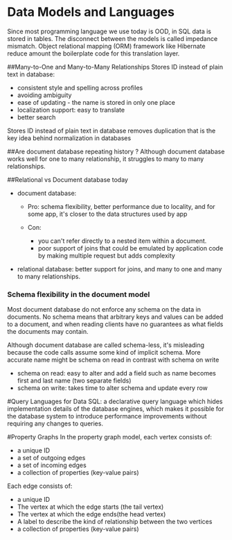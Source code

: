 # Data Models and Languages

Since most programming language we use today is OOD, in SQL data is stored in tables. The disconnect between the models is called impedance mismatch. Object relational mapping (ORM) framework like Hibernate reduce amount the boilerplate code for this translation layer.

##Many-to-One and Many-to-Many Relationships
Stores ID instead of plain text in database:

- consistent style and spelling across profiles
- avoiding ambiguity
- ease of updating - the name is stored in only one place
- localization support: easy to translate
- better search

Stores ID instead of plain text in database removes duplication that is the key idea behind normalization in databases

##Are document database repeating history ?
Although document database works well for one to many relationship, it struggles to many to many relationships.

##Relational vs Document database today

- document database:

  - Pro: schema flexibility, better performance due to locality, and for some app, it's closer to the data structures used by app
  - Con:

    - you can't refer directly to a nested item within a document.
    - poor support of joins that could be emulated by application code by making multiple request but adds complexity

* relational database: better support for joins, and many to one and many to many relationships.

### Schema flexibility in the document model

Most document database do not enforce any schema on the data in documents. No schema means that arbitrary keys and values can be added to a document, and when reading clients have no guarantees as what fields the documents may contain.

Although document database are called schema-less, it's misleading because the code calls assume some kind of implicit schema. More accurate name might be schema on read in contrast with schema on write

- schema on read: easy to alter and add a field such as name becomes first and last name (two separate fields)
- schema on write: takes time to alter schema and update every row

#Query Languages for Data
SQL: a declarative query language which hides implementation details of the database engines, which makes it possible for the database system to introduce performance improvements without requiring any changes to queries.

#Property Graphs
In the property graph model, each vertex consists of:

- a unique ID
- a set of outgoing edges
- a set of incoming edges
- a collection of properties (key-value pairs)

Each edge consists of:

- a unique ID
- The vertex at which the edge starts (the tail vertex)
- The vertex at which the edge ends(the head vertex)
- A label to describe the kind of relationship between the two vertices
- a collection of properties (key-value pairs)
